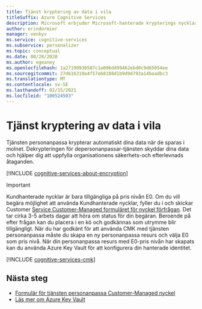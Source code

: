 ```yaml
---
title: Tjänst kryptering av data i vila
titleSuffix: Azure Cognitive Services
description: Microsoft erbjuder Microsoft-hanterade krypterings nycklar och du kan också hantera dina Cognitive Services prenumerationer med dina egna nycklar, som kallas Kundhanterade nycklar (CMK). Den här artikeln beskriver data kryptering i vila för Personanpassare och hur du aktiverar och hanterar CMK.
author: erindormier
manager: venkyv
ms.service: cognitive-services
ms.subservice: personalizer
ms.topic: conceptual
ms.date: 08/28/2020
ms.author: egeaney
ms.openlocfilehash: 1a27199930587c1a096dd99462ebd0c9d65054ee
ms.sourcegitcommit: 27d616319a4f57eb8188d1b9d9d793a14baadbc3
ms.translationtype: MT
ms.contentlocale: sv-SE
ms.lasthandoff: 02/15/2021
ms.locfileid: "100524503"
---
```

# <a name="personalizer-service-encryption-of-data-at-rest"></a>Tjänst kryptering av data i vila

Tjänsten personanpassa krypterar automatiskt dina data när de sparas i molnet. Dekrypteringen för depersonanpassar-tjänsten skyddar dina data och hjälper dig att uppfylla organisationens säkerhets-och efterlevnads åtaganden.

[!INCLUDE [cognitive-services-about-encryption](../includes/cognitive-services-about-encryption.md)]

> [!IMPORTANT]
> Kundhanterade nycklar är bara tillgängliga på pris nivån E0. Om du vill begära möjlighet att använda Kundhanterade nycklar, fyller du i och skickar Customer [Service Customer-Managed formuläret för nyckel förfrågan](https://aka.ms/cogsvc-cmk). Det tar cirka 3-5 arbets dagar att höra om status för din begäran. Beroende på efter frågan kan du placera i en kö och godkännas som utrymme blir tillgängligt. När du har godkänt för att använda CMK med tjänsten personanpassa måste du skapa en ny personanpassa resurs och välja E0 som pris nivå. När din personanpassa resurs med E0-pris nivån har skapats kan du använda Azure Key Vault för att konfigurera din hanterade identitet.

[!INCLUDE [cognitive-services-cmk](../includes/configure-customer-managed-keys.md)]

## <a name="next-steps"></a>Nästa steg

* [Formulär för tjänsten personanpassa Customer-Managed nyckel](https://aka.ms/cogsvc-cmk)
* [Läs mer om Azure Key Vault](../../key-vault/general/overview.md)